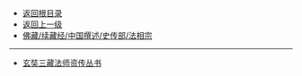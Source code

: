 * [返回根目录](../README.md)
* [返回上一级](../佛藏/续藏经/中国撰述/史传部/README.md)
* [佛藏/续藏经/中国撰述/史传部/法相宗](/佛藏/续藏经/中国撰述/史传部/法相宗/README.md)

---

* [玄奘三藏法师资传丛书](佛藏/续藏经/中国撰述/史传部/法相宗/玄奘三藏法师资传丛书.md)

